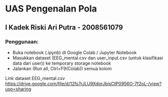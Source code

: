 # UAS Pengenalan Pola

## I Kadek Riski Ari Putra - 2008561079
### Penggunaan:
- Buka notebook (.ipynb) di Google Colab / Jupyter Notebook
- Masukkan dataset (EEG_mental.csv dan user_input.csv (untuk klasifikasi data dari user)) ke temporary storage notebook
- Jalankan (Run all, Ctrl+F9(Colab)) semua kolom

Link dataset EEG_mental.csv\
https://drive.google.com/file/d/12fs7rJLU9XdprJbisCtP0956O-7f2oL-/view?usp=sharing
